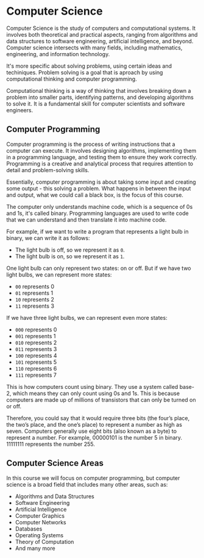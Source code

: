 # Computer Science

Computer Science is the study of computers and computational systems. It involves both theoretical and practical aspects, ranging from algorithms and data structures to software engineering, artificial intelligence, and beyond. Computer science intersects with many fields, including mathematics, engineering, and information technology.

It's more specific about solving problems, using certain ideas and techiniques. Problem solving is a goal that is aproach by using computational thinking and computer programming.

Computational thinking is a way of thinking that involves breaking down a problem into smaller parts, identifying patterns, and developing algorithms to solve it. It is a fundamental skill for computer scientists and software engineers.

## Computer Programming

Computer programming is the process of writing instructions that a computer can execute. It involves designing algorithms, implementing them in a programming language, and testing them to ensure they work correctly. Programming is a creative and analytical process that requires attention to detail and problem-solving skills.

Essentially, computer programming is about taking some input and creating some output - this solving a problem. What happens in between the input and output, what we could call a black box, is the focus of this course.

The computer only understands machine code, which is a sequence of 0s and 1s, it's called binary. Programming languages are used to write code that we can understand and then translate it into machine code.

For example, if we want to write a program that represents a light bulb in binary, we can write it as follows:

- The light bulb is off, so we represent it as `0`.
- The light bulb is on, so we represent it as `1`.

One light bulb can only represent two states: on or off. But if we have two light bulbs, we can represent more states:

- `00` represents 0
- `01` represents 1
- `10` represents 2
- `11` represents 3

If we have three light bulbs, we can represent even more states:

- `000` represents 0
- `001` represents 1
- `010` represents 2
- `011` represents 3
- `100` represents 4
- `101` represents 5
- `110` represents 6
- `111` represents 7

This is how computers count using binary. They use a system called base-2, which means they can only count using 0s and 1s. This is because computers are made up of millions of transistors that can only be turned on or off.

Therefore, you could say that it would require three bits (the four’s place, the two’s place, and the one’s place) to represent a number as high as seven.
Computers generally use eight bits (also known as a byte) to represent a number. For example, 00000101 is the number 5 in binary. 11111111 represents the number 255.

## Computer Science Areas

In this course we will focus on computer programming, but computer science is a broad field that includes many other areas, such as:

- Algorithms and Data Structures
- Software Engineering
- Artificial Intelligence
- Computer Graphics
- Computer Networks
- Databases
- Operating Systems
- Theory of Computation
- And many more